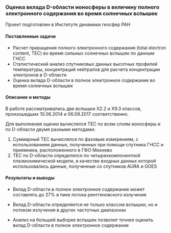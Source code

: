 ### Оценка вклада D-области ионосферы в величину полного электронного содержания во время солнечных вспышек

Проект подготовлен в Институте динамики геосфер РАН


#### Поставленные задачи
- Расчет приращения полного электронного содержания (total electron content, TEC) во время сильных солнечных вспышек по данным ГНСС
- Статистический анализ спутниковых данных высотных профилей температуры, концентраций нейтралов для расчета концентрации электронов в D-области
- Оценка вклада D-области в полное электронное содержание во время солнечных вспышек 


#### Описание и методы
В работе рассматривались две вспышки X2.2 и X9.3 классов, произошедших 10.06.2014 и 06.09.2017 соответственно.

Для выполнения оценки вычислялся TEC по всем слоям ионосферы и по D-области двумя разными методами:
1) Cуммарный TEC вычислялся по фазовым измерениям, с использованием данных, полученных при помощи спутника ГНСС и приемника, расположенного в ГФО Михнево
2) TEC по D-области определялся по четырехкомпонентной плазмохимической модели, в качестве входных данных которой использовались данные, полученные со спутников AURA и GOES


#### Результаты и выводы

- Вклад D-области в полное электронное содержание может составлять до 27% в пике потока рентгеновского излучения

- Вклад D-области определяется не только классом вспышки, но и потоком излучения в других частотных диапазонах

- Анализ на большей выборке вспышек позволит точнее оценить вклад D-области в полное электронное содержание

